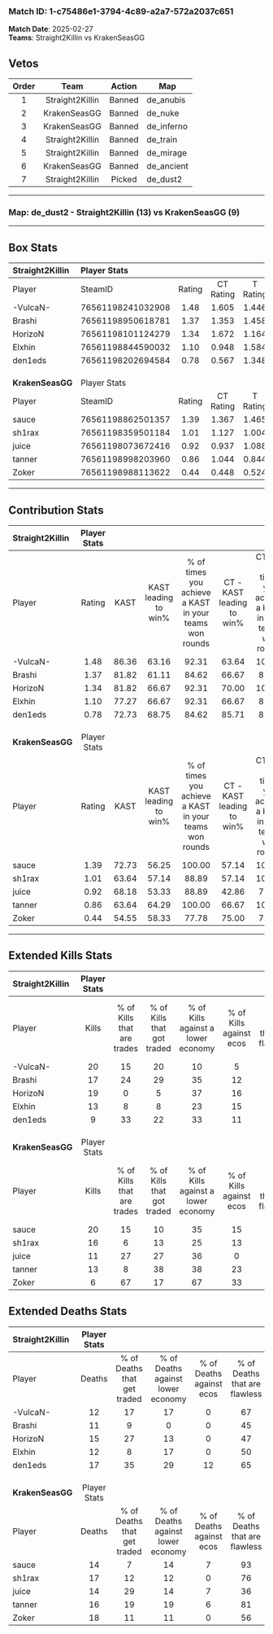 ### Match ID: 1-c75486e1-3794-4c89-a2a7-572a2037c651  
**Match Date**: 2025-02-27  
**Teams**: Straight2Killin vs KrakenSeasGG  

## Vetos  

| Order | Team | Action | Map |
| :---: | :--: | :----: | --- |
| 1 | Straight2Killin | Banned | de_anubis |
| 2 | KrakenSeasGG | Banned | de_nuke |
| 3 | KrakenSeasGG | Banned | de_inferno |
| 4 | Straight2Killin | Banned | de_train |
| 5 | Straight2Killin | Banned | de_mirage |
| 6 | KrakenSeasGG | Banned | de_ancient |
| 7 | Straight2Killin | Picked | de_dust2 |

---  

### **Map**: de_dust2 - Straight2Killin (13) vs KrakenSeasGG (9)  
---  

## Box Stats  

| **Straight2Killin** | Player Stats      |        |           |          |       |       |       |         |        |      |     |
| :- | :- | :-: | :-: | :-: | :-: | :-: | :-: | :-: | :-: | :-: | :-: |
| Player              | SteamID           | Rating | CT Rating | T Rating | KAST  |  ADR  | Kills | Assists | Deaths | K/D  | HS% |
| -VulcaN-            | 76561198241032908 |  1.48  |   1.605   |  1.446   | 86.36 | 90.0  |  20   |    2    |   12   | 1.67 | 40  |
| Brashi              | 76561198950618781 |  1.37  |   1.353   |  1.458   | 81.82 | 89.5  |  17   |    6    |   11   | 1.55 | 35  |
| HorizoN             | 76561198101124279 |  1.34  |   1.672   |  1.164   | 81.82 | 90.2  |  19   |    3    |   15   | 1.27 | 36  |
| Elxhin              | 76561198844590032 |  1.10  |   0.948   |  1.584   | 77.27 | 69.4  |  13   |    7    |   12   | 1.08 | 61  |
| den1eds             | 76561198202694584 |  0.78  |   0.567   |  1.348   | 72.73 | 65.5  |   9   |    7    |   17   | 0.53 | 55  |
|                     |                   |        |           |          |       |       |       |         |        |      |     |
|                     |                   |        |           |          |       |       |       |         |        |      |     |
|                     |                   |        |           |          |       |       |       |         |        |      |     |
| **KrakenSeasGG**    | Player Stats      |        |           |          |       |       |       |         |        |      |     |
| Player              | SteamID           | Rating | CT Rating | T Rating | KAST  |  ADR  | Kills | Assists | Deaths | K/D  | HS% |
| sauce               | 76561198862501357 |  1.39  |   1.367   |  1.465   | 72.73 | 102.5 |  20   |    6    |   14   | 1.43 | 60  |
| sh1rax              | 76561198359501184 |  1.01  |   1.127   |  1.004   | 63.64 | 78.4  |  16   |    4    |   17   | 0.94 | 68  |
| juice               | 76561198073672416 |  0.92  |   0.937   |  1.088   | 68.18 | 73.1  |  11   |    8    |   14   | 0.79 | 45  |
| tanner              | 76561198998203960 |  0.86  |   1.044   |  0.844   | 63.64 | 59.4  |  13   |    5    |   16   | 0.81 | 46  |
| Zoker               | 76561198988113622 |  0.44  |   0.448   |  0.524   | 54.55 | 48.2  |   6   |    6    |   18   | 0.33 | 33  |
---  

## Contribution Stats  

| **Straight2Killin** | Player Stats |       |                      |                                                        |                           |                                                             |                          |                                                            |
| :- | :-: | :-: | :-: | :-: | :-: | :-: | :-: | :-: |
| Player              |    Rating    | KAST  | KAST leading to win% | % of times you achieve a KAST in your teams won rounds | CT - KAST leading to win% | CT - % of times you achieve a KAST in your teams won rounds | T - KAST leading to win% | T - % of times you achieve a KAST in your teams won rounds |
| -VulcaN-            |     1.48     | 86.36 |        63.16         |                         92.31                          |           63.64           |                           100.00                            |          62.50           |                           83.33                            |
| Brashi              |     1.37     | 81.82 |        61.11         |                         84.62                          |           66.67           |                            85.71                            |          55.56           |                           83.33                            |
| HorizoN             |     1.34     | 81.82 |        66.67         |                         92.31                          |           70.00           |                           100.00                            |          62.50           |                           83.33                            |
| Elxhin              |     1.10     | 77.27 |        66.67         |                         92.31                          |           66.67           |                            85.71                            |          66.67           |                           100.00                           |
| den1eds             |     0.78     | 72.73 |        68.75         |                         84.62                          |           85.71           |                            85.71                            |          55.56           |                           83.33                            |
|                     |              |       |                      |                                                        |                           |                                                             |                          |                                                            |
|                     |              |       |                      |                                                        |                           |                                                             |                          |                                                            |
|                     |              |       |                      |                                                        |                           |                                                             |                          |                                                            |
| **KrakenSeasGG**    | Player Stats |       |                      |                                                        |                           |                                                             |                          |                                                            |
| Player              |    Rating    | KAST  | KAST leading to win% | % of times you achieve a KAST in your teams won rounds | CT - KAST leading to win% | CT - % of times you achieve a KAST in your teams won rounds | T - KAST leading to win% | T - % of times you achieve a KAST in your teams won rounds |
| sauce               |     1.39     | 72.73 |        56.25         |                         100.00                         |           57.14           |                           100.00                            |          55.56           |                           100.00                           |
| sh1rax              |     1.01     | 63.64 |        57.14         |                         88.89                          |           57.14           |                           100.00                            |          57.14           |                           80.00                            |
| juice               |     0.92     | 68.18 |        53.33         |                         88.89                          |           42.86           |                            75.00                            |          62.50           |                           100.00                           |
| tanner              |     0.86     | 63.64 |        64.29         |                         100.00                         |           66.67           |                           100.00                            |          62.50           |                           100.00                           |
| Zoker               |     0.44     | 54.55 |        58.33         |                         77.78                          |           75.00           |                            75.00                            |          50.00           |                           80.00                            |
---  

## Extended Kills Stats  

| **Straight2Killin** | Player Stats |                            |                            |                                    |                         |                              |                                 |                                       |                    |           |
| :- | :-: | :-: | :-: | :-: | :-: | :-: | :-: | :-: | :-: | :-: |
| Player              |    Kills     | % of Kills that are trades | % of Kills that got traded | % of Kills against a lower economy | % of Kills against ecos | % of Kills that are flawless | % of Kills that are close duels | % of Kills that are assisted by flash | Pistol Round Kills | AWP Kills |
| -VulcaN-            |      20      |             15             |             20             |                 10                 |            5            |              85              |                5                |                   0                   |         4          |     6     |
| Brashi              |      17      |             24             |             29             |                 35                 |           12            |              41              |                0                |                   0                   |         1          |     0     |
| HorizoN             |      19      |             0              |             5              |                 37                 |           16            |              84              |                0                |                   0                   |         0          |     0     |
| Elxhin              |      13      |             8              |             8              |                 23                 |           15            |              54              |               15                |                   8                   |         2          |     0     |
| den1eds             |      9       |             33             |             22             |                 33                 |           11            |              89              |                0                |                  11                   |         1          |     0     |
|                     |              |                            |                            |                                    |                         |                              |                                 |                                       |                    |           |
|                     |              |                            |                            |                                    |                         |                              |                                 |                                       |                    |           |
|                     |              |                            |                            |                                    |                         |                              |                                 |                                       |                    |           |
| **KrakenSeasGG**    | Player Stats |                            |                            |                                    |                         |                              |                                 |                                       |                    |           |
| Player              |    Kills     | % of Kills that are trades | % of Kills that got traded | % of Kills against a lower economy | % of Kills against ecos | % of Kills that are flawless | % of Kills that are close duels | % of Kills that are assisted by flash | Pistol Round Kills | AWP Kills |
| sauce               |      20      |             15             |             10             |                 35                 |           15            |              60              |               10                |                   0                   |         6          |     0     |
| sh1rax              |      16      |             6              |             13             |                 25                 |           13            |              56              |                6                |                  13                   |         0          |     1     |
| juice               |      11      |             27             |             27             |                 36                 |            0            |              45              |               27                |                   0                   |         1          |     0     |
| tanner              |      13      |             8              |             38             |                 38                 |           23            |              62              |                8                |                   0                   |         1          |     0     |
| Zoker               |      6       |             67             |             17             |                 67                 |           33            |              33              |                0                |                  17                   |         0          |     0     |
## Extended Deaths Stats  

| **Straight2Killin** | Player Stats |                             |                                   |                          |                               |                            |                           |               |
| :- | :-: | :-: | :-: | :-: | :-: | :-: | :-: | :-: |
| Player              |    Deaths    | % of Deaths that get traded | % of Deaths against lower economy | % of Deaths against ecos | % of Deaths that are flawless | % of Deaths that are close | % of Deaths while blinded | Deaths to AWP |
| -VulcaN-            |      12      |             17              |                17                 |            0             |              67               |             17             |             8             |       0       |
| Brashi              |      11      |              9              |                 0                 |            0             |              45               |             9              |             0             |       0       |
| HorizoN             |      15      |             27              |                13                 |            0             |              47               |             13             |             0             |       0       |
| Elxhin              |      12      |              8              |                17                 |            0             |              50               |             8              |             8             |       0       |
| den1eds             |      17      |             35              |                29                 |            12            |              65               |             6              |             6             |       1       |
|                     |              |                             |                                   |                          |                               |                            |                           |               |
|                     |              |                             |                                   |                          |                               |                            |                           |               |
|                     |              |                             |                                   |                          |                               |                            |                           |               |
| **KrakenSeasGG**    | Player Stats |                             |                                   |                          |                               |                            |                           |               |
| Player              |    Deaths    | % of Deaths that get traded | % of Deaths against lower economy | % of Deaths against ecos | % of Deaths that are flawless | % of Deaths that are close | % of Deaths while blinded | Deaths to AWP |
| sauce               |      14      |              7              |                14                 |            7             |              93               |             0              |             7             |       1       |
| sh1rax              |      17      |             12              |                12                 |            0             |              76               |             0              |             6             |       2       |
| juice               |      14      |             29              |                14                 |            7             |              36               |             14             |             0             |       1       |
| tanner              |      16      |             19              |                19                 |            6             |              81               |             6              |             0             |       1       |
| Zoker               |      18      |             11              |                11                 |            0             |              56               |             0              |             0             |       1       |
